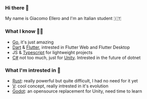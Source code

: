 ### Hi there 👋

My name is Giacomo Ellero and I'm an Italian student 🇮🇹

### What I know 👨‍💻

- [Go](https://github.com/golang/go), it's just amazing
- [Dart](https://dart.dev/) & [Flutter](https://github.com/flutter/flutter), intrested in Flutter Web and Flutter Desktop
- JS & [Typescript](https://github.com/microsoft/TypeScript) for lightweight projects
- [C#](https://dotnet.microsoft.com/) not too much, just for [Unity](https://unity.com/). Intrested in the future of dotnet

### What I'm intrested in 📖

- [Rust](https://github.com/rust-lang/rust): really powerful but quite difficult, I had no need for it yet 
- [V](https://github.com/vlang/v): cool concept, really intrested in it's evolution
- [Godot](https://github.com/godotengine/godot): an opensource replacement for Unity, need time to learn
